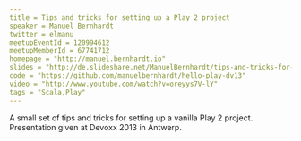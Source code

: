 ```yaml
---
title = Tips and tricks for setting up a Play 2 project
speaker = Manuel Bernhardt
twitter = elmanu
meetupEventId = 120994612
meetupMemberId = 67741712
homepage = "http://manuel.bernhardt.io"
slides = "http://de.slideshare.net/ManuelBernhardt/tips-and-tricks-for-setting-up-a-play-2-project"
code = "https://github.com/manuelbernhardt/hello-play-dv13"
video = "http://www.youtube.com/watch?v=oreyys7V-lY"
tags = "Scala,Play"
---
```

A small set of tips and tricks for setting up a vanilla Play 2 project. Presentation given at Devoxx 2013 in Antwerp.
